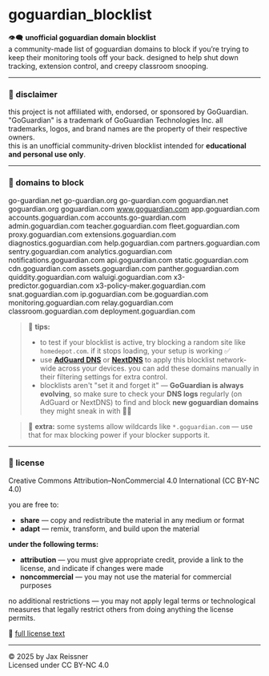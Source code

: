 # goguardian_blocklist

👁️‍🗨️ **unofficial goguardian domain blocklist**  
a community-made list of goguardian domains to block if you’re trying to keep their monitoring tools off your back. designed to help shut down tracking, extension control, and creepy classroom snooping.

---

### 🚫 disclaimer

this project is not affiliated with, endorsed, or sponsored by GoGuardian.  
"GoGuardian" is a trademark of GoGuardian Technologies Inc. all trademarks, logos, and brand names are the property of their respective owners.  
this is an unofficial community-driven blocklist intended for **educational and personal use only**.

---

### 📡 domains to block

go-guardian.net go-guardian.org go-guardian.com goguardian.net goguardian.org goguardian.com www.goguardian.com app.goguardian.com accounts.goguardian.com accounts.go-guardian.com admin.goguardian.com teacher.goguardian.com fleet.goguardian.com proxy.goguardian.com extensions.goguardian.com diagnostics.goguardian.com help.goguardian.com partners.goguardian.com sentry.goguardian.com analytics.goguardian.com notifications.goguardian.com api.goguardian.com static.goguardian.com cdn.goguardian.com assets.goguardian.com panther.goguardian.com quiddity.goguardian.com waluigi.goguardian.com x3-predictor.goguardian.com x3-policy-maker.goguardian.com snat.goguardian.com ip.goguardian.com be.goguardian.com monitoring.goguardian.com relay.goguardian.com classroom.goguardian.com deployment.goguardian.com

> 🧠 **tips:**
> - to test if your blocklist is active, try blocking a random site like `homedepot.com`. if it stops loading, your setup is working ✅  
> - use **[AdGuard DNS](https://adguard-dns.io)** or **[NextDNS](https://nextdns.io)** to apply this blocklist network-wide across your devices. you can add these domains manually in their filtering settings for extra control.  
> - blocklists aren't "set it and forget it" — **GoGuardian is always evolving**, so make sure to check your **DNS logs** regularly (on AdGuard or NextDNS) to find and block **new goguardian domains** they might sneak in with 🕵️‍♀️

> 🔐 **extra:** some systems allow wildcards like `*.goguardian.com` — use that for max blocking power if your blocker supports it.

---

### 📜 license

Creative Commons Attribution–NonCommercial 4.0 International (CC BY-NC 4.0)

you are free to:

- **share** — copy and redistribute the material in any medium or format  
- **adapt** — remix, transform, and build upon the material  

**under the following terms:**

- **attribution** — you must give appropriate credit, provide a link to the license, and indicate if changes were made  
- **noncommercial** — you may not use the material for commercial purposes  

no additional restrictions — you may not apply legal terms or technological measures that legally restrict others from doing anything the license permits.

🔗 [full license text](https://creativecommons.org/licenses/by-nc/4.0/)

---

© 2025 by Jax Reissner  
Licensed under CC BY-NC 4.0
